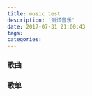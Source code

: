 ```yaml
---
title: music test
description: '测试音乐'
date: 2017-07-31 21:00:43
tags:
categories:
---
```



### 歌曲

<div class="aplayer" data-id="31673404" data-server="netease" data-type="song"></div>

### 歌单

<div class="aplayer" data-id="11100236" data-server="netease" data-type="playlist" data-mode="random"></div>

